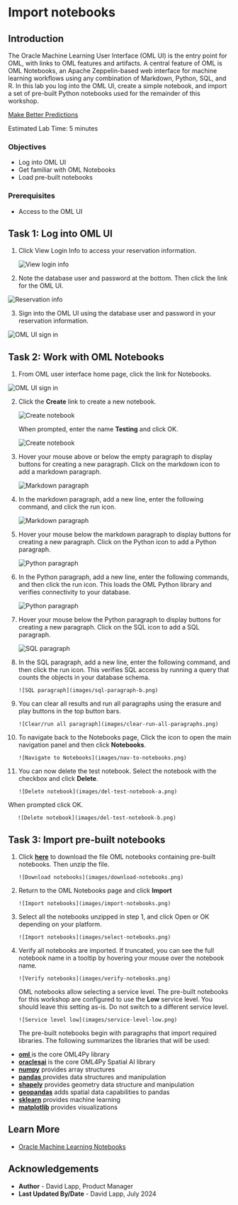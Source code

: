 # Import notebooks

## Introduction

The Oracle Machine Learning User Interface (OML UI) is the entry point for OML, with links to OML features and artifacts. A central feature of OML is OML Notebooks, an Apache Zeppelin-based web interface for machine learning workflows using any combination of Markdown, Python, SQL, and R. In this lab you log into the OML UI, create a simple notebook, and import a set of pre-built Python notebooks used for the remainder of this workshop.

[Make Better Predictions](videohub:1_4q5ul7ex)

Estimated Lab Time: 5 minutes

### Objectives

* Log into OML UI
* Get familiar with OML Notebooks
* Load pre-built notebooks

### Prerequisites

* Access to the OML UI

## Task 1: Log into OML UI

1. Click View Login Info to access your reservation information. 

   ![View login info](images/view-login-info.png)

2. Note the database user and password at the bottom. Then click the link for the OML UI. 

  ![Reservation info](images/reservation-information.png)

3. Sign into the OML UI using the database user and password in your reservation information.

  ![OML UI sign in](images/omluser-signin.png)

## Task 2: Work with OML Notebooks

1. From OML user interface home page, click the link for Notebooks. 

  ![OML UI sign in](images/oml-homepage.png)

2. Click the **Create** link to create a new notebook.

     ![Create notebook](images/create-notebook-a.png)

   When prompted, enter the name **Testing** and click OK.

      ![Create notebook](images/create-notebook-b.png)

3. Hover your mouse above or below the empty paragraph to display buttons for creating a new paragraph. Click on the markdown icon to add a markdown paragraph.

      ![Markdown paragraph](images/md-paragraph-a.png)

4. In the markdown paragraph, add a new line, enter the following command, and click the run icon.
   
   ![Markdown paragraph](images/md-paragraph-b.png)    

5. Hover your mouse below the markdown paragraph to display buttons for creating a new paragraph. Click on the Python icon to add a Python paragraph.

      ![Python paragraph](images/py-paragraph-a.png)

6. In the Python paragraph, add a new line, enter the following commands, and then click the run icon. This loads the OML Python library and verifies connectivity to your database.

     ![Python paragraph](images/py-paragraph-b.png)

7. Hover your mouse below the Python paragraph to display buttons for creating a new paragraph. Click on the SQL icon to add a SQL paragraph.

      ![SQL paragraph](images/sql-paragraph-a.png)

8. In the SQL paragraph, add a new line, enter the following command, and then click the run icon. This verifies SQL access by running a query that counts the objects in your database schema.

       ![SQL paragraph](images/sql-paragraph-b.png)

1. You can clear all results and run all paragraphs using the erasure and play buttons in the top button bars.

       ![Clear/run all paragraph](images/clear-run-all-paragraphs.png)

2. To navigate back to the Notebooks page, Click the icon to open the main navigation panel and then click **Notebooks**.

       ![Navigate to Notebooks](images/nav-to-notebooks.png)


3. You can now delete the test notebook. Select the notebook with the checkbox and click **Delete**.

       ![Delete notebook](images/del-test-notebook-a.png)

  When prompted click OK.

       ![Delete notebook](images/del-test-notebook-b.png)


## Task 3: Import pre-built notebooks

1. Click [**here**](https://c4u04.objectstorage.us-ashburn-1.oci.customer-oci.com/p/EcTjWk2IuZPZeNnD_fYMcgUhdNDIDA6rt9gaFj_WZMiL7VvxPBNMY60837hu5hga/n/c4u04/b/livelabsfiles/o/labfiles/oml-notebooks2.zip) to download the file OML notebooks containing pre-built notebooks. Then unzip the file. 

       ![Download notebooks](images/download-notebooks.png)

1. Return to the OML Notebooks page and click **Import**
    
       ![Import notebooks](images/import-notebooks.png)

2. Select all the notebooks unzipped in step 1, and click Open or OK depending on your platform.
    
       ![Import notebooks](images/select-notebooks.png)

3. Verify all notebooks are imported. If truncated, you can see the full notebook name in a tooltip by hovering your mouse over the notebook name.
    
       ![Verify notebooks](images/verify-notebooks.png)

   OML notebooks allow selecting a service level. The pre-built notebooks for this workshop are configured to use the **Low** service level. You should leave this setting as-is. Do not switch to a different service level.
    
       ![Service level low](images/service-level-low.png)

   The pre-built notebooks begin with paragraphs that import required libraries. The following summarizes the libraries that will be used:

  * <a href="https://docs.oracle.com/en/database/oracle/machine-learning/oml4py/2/mlapi/" target="_blank">**oml** </a> is the core OML4Py library
  * <a href="https://docs.oracle.com/en/cloud/paas/autonomous-database/serverless/saipy/" target="_blank">**oraclesai**</a> is the core OML4Py Spatial AI library
  * <a href="https://numpy.org/" target="_blank"> **numpy**</a>  provides array structures
  * <a href="https://pandas.pydata.org/" target="_blank"> **pandas** </a> provides data structures and manipulation
  * <a href="https://pypi.org/project/shapely/" target="_blank"> **shapely**</a>  provides geometry data structure and manipulation
  * <a href="https://geopandas.org" target="_blank"> **geopandas**</a>  adds spatial data capabilities to pandas
  * <a href="https://scikit-learn.org" target="_blank"> **sklearn**</a>   provides machine learning  
  * <a href="https://matplotlib.org/" target="_blank"> **matplotlib**</a>  provides visualizations


## Learn More

* [Oracle Machine Learning Notebooks](https://docs.oracle.com/en/database/oracle/machine-learning/oml-notebooks/)

## Acknowledgements

* **Author** - David Lapp, Product Manager
* **Last Updated By/Date**  - David Lapp, July 2024

